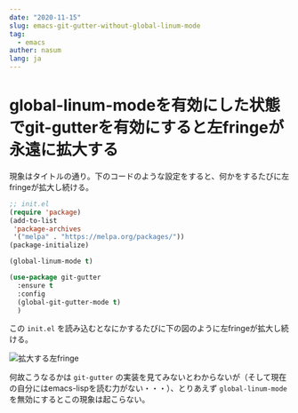 ```yaml
---
date: "2020-11-15"
slug: emacs-git-gutter-without-global-linum-mode
tag:
  - emacs
auther: nasum
lang: ja
---
```


# global-linum-modeを有効にした状態でgit-gutterを有効にすると左fringeが永遠に拡大する

現象はタイトルの通り。下のコードのような設定をすると、何かをするたびに左fringeが拡大し続ける。

```lisp
;; init.el
(require 'package)
(add-to-list
 'package-archives
 '("melpa" . "https://melpa.org/packages/"))
(package-initialize)

(global-linum-mode t)

(use-package git-gutter
  :ensure t
  :config
  (global-git-gutter-mode t)
  )
```

この `init.el` を読み込むとなにかするたびに下の図のように左fringeが拡大し続ける。

![拡大する左fringe](https://i.imgur.com/3qfHTbI.png)

何故こうなるかは `git-gutter` の実装を見てみないとわからないが（そして現在の自分にはemacs-lispを読む力がない・・・）、とりあえず `global-linum-mode` を無効にするとこの現象は起こらない。

